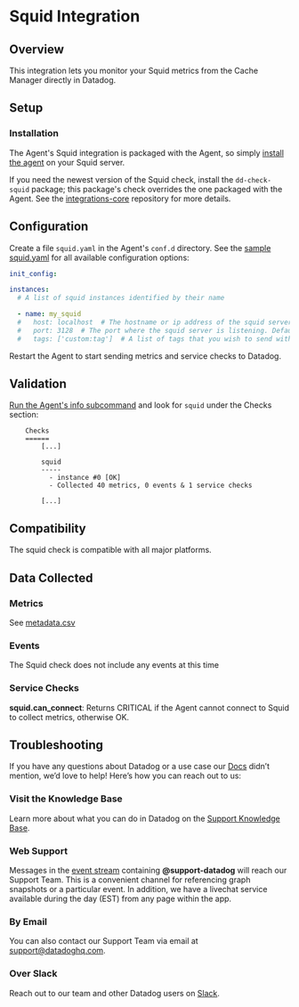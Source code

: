 # Squid Integration

## Overview

This integration lets you monitor your Squid metrics from the Cache Manager directly in Datadog.

## Setup

### Installation

The Agent's Squid integration is packaged with the Agent, so simply [install the agent](https://app.datadoghq.com/account/settings#agent) on your Squid server.  

If you need the newest version of the Squid check, install the `dd-check-squid` package; this package's check overrides the one packaged with the Agent. See the [integrations-core](https://github.com/DataDog/integrations-core#installing-the-integrations) repository for more details.

## Configuration

Create a file `squid.yaml` in the Agent's `conf.d` directory. See the [sample squid.yaml](https://github.com/DataDog/integrations-core/blob/master/squid/conf.yaml.example) for all available configuration options:

```yaml
init_config:

instances:
  # A list of squid instances identified by their name

  - name: my_squid
  #   host: localhost  # The hostname or ip address of the squid server. Default to 'localhost'
  #   port: 3128  # The port where the squid server is listening. Default to 3128
  #   tags: ['custom:tag']  # A list of tags that you wish to send with your squid metrics
```

Restart the Agent to start sending metrics and service checks to Datadog.

## Validation

[Run the Agent's info subcommand](https://docs.datadoghq.com/agent/faq/agent-status-and-information/) and look for `squid` under the Checks section:

```
    Checks
    ======
        [...]

        squid
        -----
          - instance #0 [OK]
          - Collected 40 metrics, 0 events & 1 service checks

        [...]
```

## Compatibility

The squid check is compatible with all major platforms.

## Data Collected

### Metrics

See [metadata.csv](https://github.com/DataDog/integrations-core/blob/master/squid/metadata.csv)

### Events

The Squid check does not include any events at this time

### Service Checks

**squid.can_connect**:
Returns CRITICAL if the Agent cannot connect to Squid to collect metrics, otherwise OK.

## Troubleshooting

If you have any questions about Datadog or a use case our [Docs](https://docs.datadoghq.com/) didn’t mention, we’d love to help! Here’s how you can reach out to us:

### Visit the Knowledge Base

Learn more about what you can do in Datadog on the [Support Knowledge Base](https://datadog.zendesk.com/agent/).

### Web Support

Messages in the [event stream](https://app.datadoghq.com/event/stream) containing **@support-datadog** will reach our Support Team. This is a convenient channel for referencing graph snapshots or a particular event. In addition, we have a livechat service available during the day (EST) from any page within the app.

### By Email

You can also contact our Support Team via email at [support@datadoghq.com](mailto:support@datadoghq.com).

### Over Slack

Reach out to our team and other Datadog users on [Slack](http://chat.datadoghq.com/).
